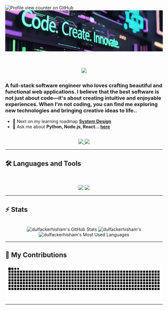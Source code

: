 ![Profile view counter on GitHub](https://komarev.com/ghpvc/?username=dulfackerhisham&color=brightgreen&style=plastic&abbreviated=true&base=250)
<img src="https://github.com/dulfackerhisham/dulfackerhisham/blob/main/img/codePass.png" alt="Banner of a developer">

<h1 align="center">
    <img src="https://readme-typing-svg.herokuapp.com/?font=Inter&size=48&center=true&vCenter=true&width=500&height=70&color=26BFBF&duration=4000&lines=Hi+There!+👋;+I'm+Hisham+Dulfacker!;" />
</h1>

### A full-stack software engineer who loves crafting beautiful and functional web applications. I believe that the best software is not just about code—it's about creating intuitive and enjoyable experiences. When I'm not coding, you can find me exploring new technologies and bringing creative ideas to life..

- 🌱 Next on my learning roadmap **[System Design](https://blog.bytebytego.com/p/free-system-design-pdf-158-pages)**
- 💬 Ask me about **Python, Node.js, React... [here](https://github.com/dulfackerhisham/dulfackerhisham/issues)**

<br>

<div align="center">
  <a href="https://mail.google.com/mail/?view=cm&fs=1&to=dulfackerhisham@gmail.com">
    <img src="https://img.shields.io/badge/Gmail-333333?style=for-the-badge&logo=gmail&logoColor=red" />
  </a>
  <a href="https://linkedin.com/in/hisham-dulfacker-90580a244" target="_blank">
    <img src="https://img.shields.io/badge/LinkedIn-0077B5?style=for-the-badge&logo=linkedin&logoColor=white" target="_blank" />
  </a>
</div>
<hr>

## 🛠️ Languages and Tools

<br>

<p align="center">
  <img src="https://skillicons.dev/icons?i=python,c,java,ts,nodejs,react,nextjs,mongodb,postgres,prisma" />
  <img src="https://skillicons.dev/icons?i=html,css,tailwind,js,redux,git,postman,figma,aws" />
</p>

<hr>

## ⚡️ Stats

<br>

<div align=center>
  <img width=390 src="https://github-readme-stats.vercel.app/api?username=dulfackerhisham&theme=transparent&count_private=true&show_icons=true&rank_icon=github&locale=en" alt="dulfackerhisham's GitHub Stats" />
  <img width=390 src="https://github-readme-streak-stats.herokuapp.com/?user=dulfackerhisham&theme=transparent&count_private=true&border_radius=10&locale=en" alt="dulfackerhisham's" />
  <img width=325 src="https://github-readme-stats.vercel.app/api/top-langs?username=dulfackerhisham&theme=transparent&layout=donut&hide=css&langs_count=8&border_radius=10&show_icons=true&locale=en" alt="dulfackerhisham's Most Used Languages" />
</div>

<hr>

## 🐍 My Contributions

<div align="center">
  <picture>
    <source media="(prefers-color-scheme: dark)" srcset="https://raw.githubusercontent.com/dulfackerhisham/dulfackerhisham/output/github-contribution-grid-snake-dark.svg" />
    <source media="(prefers-color-scheme: light)" srcset="https://raw.githubusercontent.com/dulfackerhisham/dulfackerhisham/output/github-contribution-grid-snake.svg" />
    <img alt="github-snake" src="https://raw.githubusercontent.com/dulfackerhisham/dulfackerhisham/output/github-contribution-grid-snake.svg" />
  </picture>
</div>

<hr>
